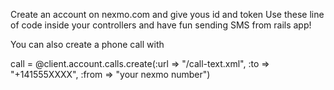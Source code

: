 
Create an account on nexmo.com and give yous id and token
Use these line of code inside your controllers and have fun sending SMS from rails app! 



You can also create a phone call with  

call = @client.account.calls.create(:url => "/call-text.xml",
        :to => "+141555XXXX",
        :from => "your nexmo number")

